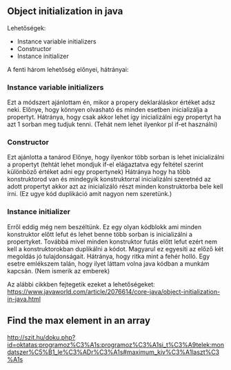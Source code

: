 ## Object initialization in java
Lehetőségek:
 * Instance variable initializers
 * Constructor
 * Instance initializer
 
A fenti három lehetőség előnyei, hátrányai:

### Instance variable initializers
Ezt a módszert ajánlottam én, mikor a propery deklaráláskor értéket adsz neki. Előnye, hogy könnyen olvasható és minden esetben inicializálja a propertyt.
Hátránya, hogy csak akkor lehet így inicializálni egy propertyt ha azt 1 sorban meg tudjuk tenni. (Tehát nem lehet ilyenkor pl if-et használni)

### Constructor
Ezt ajánlotta a tanárod
Előnye, hogy ilyenkor több sorban is lehet inicializálni a propertyt (tehtát lehet mondjuk if-el elágaztatva egy feltétel szerint különböző értéket adni egy propertynek)
Hátránya hogy ha több konstruktorod van és mindegyik konstruktorral inicializálni szeretnéd az adott propertyt akkor azt az inicializáló részt minden konstruktorba bele kell írni.
(Ez ugye kód duplikáció amit nagyon nem szeretünk.)

### Instance initializer
Erről eddig még nem beszéltünk. Ez egy olyan kódblokk ami minden konstruktor előtt lefut és lehet benne több sorban is inicializálni a propertyket. Továbbá mivel minden konstruktor futás előtt lefut ezért nem kell a konstruktorokban duplikálni a kódot.
Magyarul ez egyesíti az előző két megoldás jó tulajdonságait. Hátránya, hogy ritka mint a fehér holló. Egy esetre emlékszem talán, hogy ilyet láttam volna java kódban a munkám kapcsán. (Nem ismerik az emberek)

Az alábbi cikkben fejtegetik ezeket a lehetőségeket:
https://www.javaworld.com/article/2076614/core-java/object-initialization-in-java.html

## Find the max element in an array
http://szit.hu/doku.php?id=oktatas:programoz%C3%A1s:programoz%C3%A1si_t%C3%A9telek:mondatszer%C5%B1_le%C3%ADr%C3%A1s#maximum_kiv%C3%A1laszt%C3%A1s
